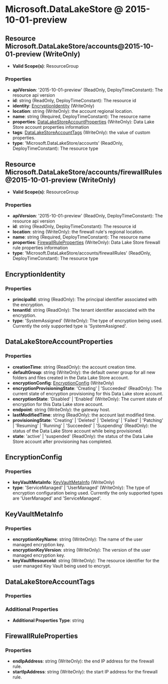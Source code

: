 # Microsoft.DataLakeStore @ 2015-10-01-preview

## Resource Microsoft.DataLakeStore/accounts@2015-10-01-preview (WriteOnly)
* **Valid Scope(s)**: ResourceGroup
### Properties
* **apiVersion**: '2015-10-01-preview' (ReadOnly, DeployTimeConstant): The resource api version
* **id**: string (ReadOnly, DeployTimeConstant): The resource id
* **identity**: [EncryptionIdentity](#encryptionidentity) (WriteOnly)
* **location**: string (WriteOnly): the account regional location.
* **name**: string (Required, DeployTimeConstant): The resource name
* **properties**: [DataLakeStoreAccountProperties](#datalakestoreaccountproperties) (WriteOnly): Data Lake Store account properties information
* **tags**: [DataLakeStoreAccountTags](#datalakestoreaccounttags) (WriteOnly): the value of custom properties.
* **type**: 'Microsoft.DataLakeStore/accounts' (ReadOnly, DeployTimeConstant): The resource type

## Resource Microsoft.DataLakeStore/accounts/firewallRules@2015-10-01-preview (WriteOnly)
* **Valid Scope(s)**: ResourceGroup
### Properties
* **apiVersion**: '2015-10-01-preview' (ReadOnly, DeployTimeConstant): The resource api version
* **id**: string (ReadOnly, DeployTimeConstant): The resource id
* **location**: string (WriteOnly): the firewall rule's regional location.
* **name**: string (Required, DeployTimeConstant): The resource name
* **properties**: [FirewallRuleProperties](#firewallruleproperties) (WriteOnly): Data Lake Store firewall rule properties information
* **type**: 'Microsoft.DataLakeStore/accounts/firewallRules' (ReadOnly, DeployTimeConstant): The resource type

## EncryptionIdentity
### Properties
* **principalId**: string (ReadOnly): The principal identifier associated with the encryption.
* **tenantId**: string (ReadOnly): The tenant identifier associated with the encryption.
* **type**: 'SystemAssigned' (WriteOnly): The type of encryption being used. Currently the only supported type is 'SystemAssigned'.

## DataLakeStoreAccountProperties
### Properties
* **creationTime**: string (ReadOnly): the account creation time.
* **defaultGroup**: string (WriteOnly): the default owner group for all new folders and files created in the Data Lake Store account.
* **encryptionConfig**: [EncryptionConfig](#encryptionconfig) (WriteOnly)
* **encryptionProvisioningState**: 'Creating' | 'Succeeded' (ReadOnly): The current state of encryption provisioning for this Data Lake store account.
* **encryptionState**: 'Disabled' | 'Enabled' (WriteOnly): The current state of encryption for this Data Lake store account.
* **endpoint**: string (WriteOnly): the gateway host.
* **lastModifiedTime**: string (ReadOnly): the account last modified time.
* **provisioningState**: 'Creating' | 'Deleted' | 'Deleting' | 'Failed' | 'Patching' | 'Resuming' | 'Running' | 'Succeeded' | 'Suspending' (ReadOnly): the status of the Data Lake Store account while being provisioned.
* **state**: 'active' | 'suspended' (ReadOnly): the status of the Data Lake Store account after provisioning has completed.

## EncryptionConfig
### Properties
* **keyVaultMetaInfo**: [KeyVaultMetaInfo](#keyvaultmetainfo) (WriteOnly)
* **type**: 'ServiceManaged' | 'UserManaged' (WriteOnly): The type of encryption configuration being used. Currently the only supported types are 'UserManaged' and 'ServiceManaged'.

## KeyVaultMetaInfo
### Properties
* **encryptionKeyName**: string (WriteOnly): The name of the user managed encryption key.
* **encryptionKeyVersion**: string (WriteOnly): The version of the user managed encryption key.
* **keyVaultResourceId**: string (WriteOnly): The resource identifier for the user managed Key Vault being used to encrypt.

## DataLakeStoreAccountTags
### Properties
### Additional Properties
* **Additional Properties Type**: string

## FirewallRuleProperties
### Properties
* **endIpAddress**: string (WriteOnly): the end IP address for the firewall rule.
* **startIpAddress**: string (WriteOnly): the start IP address for the firewall rule.

